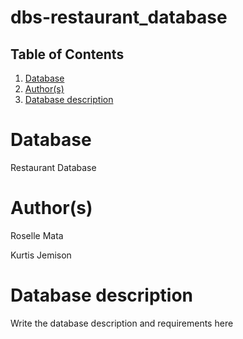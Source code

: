 # dbs-restaurant_database

## Table of Contents
1. [Database](#database)
1. [Author(s)](#author)
1. [Database description](#description)

# Database
Restaurant Database

# Author(s)
Roselle Mata

Kurtis Jemison

# Database description
Write the database description and requirements here
